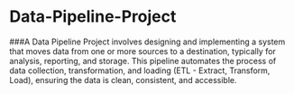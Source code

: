 # Data-Pipeline-Project

###A Data Pipeline Project involves designing and implementing a system that moves data from one or more sources to a destination, typically for analysis, reporting, and storage. This pipeline automates the process of data collection, transformation, and loading (ETL - Extract, Transform, Load), ensuring the data is clean, consistent, and accessible. 
